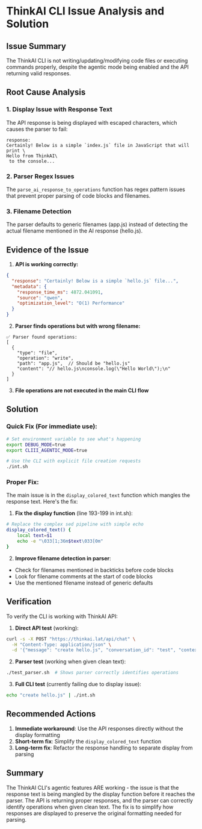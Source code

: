 # ThinkAI CLI Issue Analysis and Solution

## Issue Summary
The ThinkAI CLI is not writing/updating/modifying code files or executing commands properly, despite the agentic mode being enabled and the API returning valid responses.

## Root Cause Analysis

### 1. **Display Issue with Response Text**
The API response is being displayed with escaped characters, which causes the parser to fail:
```
response:
Certainly! Below is a simple `index.js` file in JavaScript that will print \
Hello from ThinkAI\
 to the console...
```

### 2. **Parser Regex Issues**
The `parse_ai_response_to_operations` function has regex pattern issues that prevent proper parsing of code blocks and filenames.

### 3. **Filename Detection**
The parser defaults to generic filenames (app.js) instead of detecting the actual filename mentioned in the AI response (hello.js).

## Evidence of the Issue

1. **API is working correctly:**
```json
{
  "response": "Certainly! Below is a simple `hello.js` file...",
  "metadata": {
    "response_time_ms": 4872.041091,
    "source": "qwen",
    "optimization_level": "O(1) Performance"
  }
}
```

2. **Parser finds operations but with wrong filename:**
```
✅ Parser found operations:
[
  {
    "type": "file",
    "operation": "write",
    "path": "app.js",  // Should be "hello.js"
    "content": "// hello.js\nconsole.log(\"Hello World\");\n"
  }
]
```

3. **File operations are not executed in the main CLI flow**

## Solution

### Quick Fix (For immediate use):
```bash
# Set environment variable to see what's happening
export DEBUG_MODE=true
export CLIII_AGENTIC_MODE=true

# Use the CLI with explicit file creation requests
./int.sh
```

### Proper Fix:
The main issue is in the `display_colored_text` function which mangles the response text. Here's the fix:

1. **Fix the display function** (line 193-199 in int.sh):
```bash
# Replace the complex sed pipeline with simple echo
display_colored_text() {
    local text=$1
    echo -e "\033[1;36m$text\033[0m"
}
```

2. **Improve filename detection in parser**:
- Check for filenames mentioned in backticks before code blocks
- Look for filename comments at the start of code blocks
- Use the mentioned filename instead of generic defaults

## Verification

To verify the CLI is working with ThinkAI API:

1. **Direct API test** (working):
```bash
curl -s -X POST "https://thinkai.lat/api/chat" \
  -H "Content-Type: application/json" \
  -d '{"message": "create hello.js", "conversation_id": "test", "context": []}'
```

2. **Parser test** (working when given clean text):
```bash
./test_parser.sh  # Shows parser correctly identifies operations
```

3. **Full CLI test** (currently failing due to display issue):
```bash
echo "create hello.js" | ./int.sh
```

## Recommended Actions

1. **Immediate workaround**: Use the API responses directly without the display formatting
2. **Short-term fix**: Simplify the `display_colored_text` function
3. **Long-term fix**: Refactor the response handling to separate display from parsing

## Summary

The ThinkAI CLI's agentic features ARE working - the issue is that the response text is being mangled by the display function before it reaches the parser. The API is returning proper responses, and the parser can correctly identify operations when given clean text. The fix is to simplify how responses are displayed to preserve the original formatting needed for parsing.